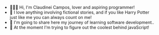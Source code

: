 - 👨🏻‍💻 Hi, I'm Claudinei Campos, lover and aspiring programmer!
- 🥰 I love anything involving fictional stories, and if you like Harry Potter just like me you can always count on me!
- 🚀 I'm going to share here my journey of learning software development..
- 🌱 At the moment I'm trying to figure out the coolest behind javaScript!
